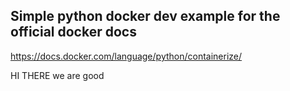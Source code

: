 ## Simple python docker dev example for the official docker docs

https://docs.docker.com/language/python/containerize/

HI THERE we are good
